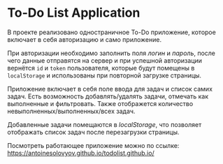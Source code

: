 # To-Do List Application

В проекте реализовано одностраничное To-Do приложение, которое включает в себя авторизацию и само приложение.

При авторизации необходимо заполнить поля *логин* и *пароль*, после чего данные отправятся на сервер и при успешной авторизации вернётся `id` и `token` пользователя, которые будут помещены в `localStorage` и использованы при повторной загрузке страницы.

Приложение включает в себя поле ввода для задач и список самих задач. Есть возможность добавлять/удалять задачи, отмечать как выполненные и фильтровать. Также отображется количество невыполненных/выполненных/всех задач.

Добавленные задачи помещаются в *localStorage*, что позволяет отображать список задач после перезагрузки страницы.

Посмотреть работающее приложение можно по ссылке:
https://antoinesolovyov.github.io/todolist.github.io/
